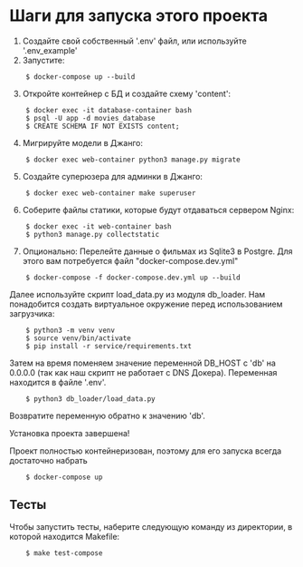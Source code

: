 # Шаги для запуска этого проекта

1. Создайте свой собственный '.env' файл, или используйте '.env_example'
2. Запустите:
```
    $ docker-compose up --build
```
3. Откройте контейнер с БД и создайте схему 'content':
```
    $ docker exec -it database-container bash
    $ psql -U app -d movies_database
    $ CREATE SCHEMA IF NOT EXISTS content;
```
4. Мигрируйте модели в Джанго:
```
    $ docker exec web-container python3 manage.py migrate
```
5. Создайте суперюзера для админки в Джанго:
```
    $ docker exec web-container make superuser
```
6. Соберите файлы статики, которые будут отдаваться сервером Nginx:
```
    $ docker exec -it web-container bash
    $ python3 manage.py collectstatic
```
7. Опционально: Перелейте данные о фильмах из Sqlite3 в Postgre. 
Для этого вам потребуется файл "docker-compose.dev.yml"
```
    $ docker-compose -f docker-compose.dev.yml up --build
```
Далее используйте скрипт load_data.py из модуля db_loader. Нам понадобится создать виртуальное 
окружение перед использованием загрузчика: 
```
    $ python3 -m venv venv
    $ source venv/bin/activate
    $ pip install -r service/requirements.txt
```
Затем на время поменяем значение переменной DB_HOST с 'db' на 0.0.0.0 (так как наш скрипт
не работает с DNS Докера). Переменная находится в файле '.env'.
```
    $ python3 db_loader/load_data.py
```
Возвратите переменную обратно к значению 'db'.

Установка проекта завершена!


Проект полностью контейнеризован, поэтому для его запуска всегда достаточно набрать
```
    $ docker-compose up
```

## Тесты
Чтобы запустить тесты, наберите следующую команду из директории, в которой находится Makefile:
```
    $ make test-compose
```